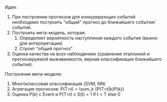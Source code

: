 Идея:

1. При построении прогнозов для конкурирующих событий необходимо построить "общий" прогноз до ближайшего события/событий.
1. Построить мета-модель, которая:
   1. Определяет вероятность наступления каждого события (важно для интерпретации)
   1. Строит "общий прогноз"
1. Оценка качества на всех наблюдениях (сравнение эталонной и прогнозируемой выживаемости, верная классификация ближайшего события).

Построение мета-модели:

1. Многоклассовая классификация (SVM, NN)
1. Агрегация прогнозов: P(T>t) = \sum_k {P(T>t|k)P(k)}
1. Оценка P(k) с Event и P(T>t) с S(t) = 1 if t \< T else 0
